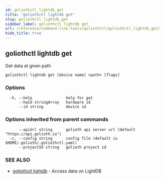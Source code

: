 ```yaml
---
id: goliothctl_lightdb_get
title: "goliothctl lightdb get"
slug: goliothctl_lightdb_get
sidebar_label: goliothctl lightdb get
url: /reference/command-line-tools/goliothctl/goliothctl_lightdb_get/
hide_title: true
---
```

## goliothctl lightdb get

Get data at given path

```
goliothctl lightdb get [device name] <path> [flags]
```

### Options

```
  -h, --help               help for get
      --hwId stringArray   hardware id
      --id string          device id
```

### Options inherited from parent commands

```
      --apiUrl string      golioth api server url (default "https://api.golioth.io")
  -c, --config string      config file (default is $HOME/.golioth/.goliothctl.yaml)
      --projectId string   golioth project id
```

### SEE ALSO

* [goliothctl lightdb](/reference/command-line-tools/goliothctl/goliothctl_lightdb/)	 - Access data on LightDB

